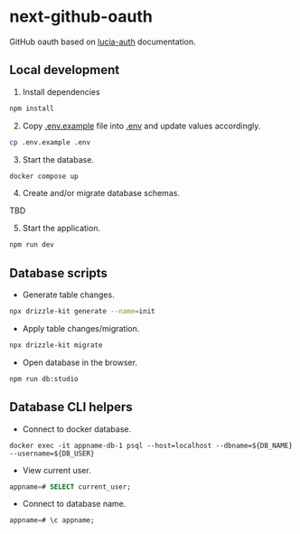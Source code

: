 # next-github-oauth

GitHub oauth based on [lucia-auth](https://lucia-auth.com/) documentation.

## Local development

1. Install dependencies

```sh
npm install
```

2. Copy [.env.example](./.env.example) file into [.env](./.env) and update values accordingly.

```sh
cp .env.example .env
```

3. Start the database.

```sh
docker compose up
```

4. Create and/or migrate database schemas.

TBD

5. Start the application.

```sh
npm run dev
```

## Database scripts

- Generate table changes.

```sh
npx drizzle-kit generate --name=init
```

- Apply table changes/migration.

```sh
npx drizzle-kit migrate
```

- Open database in the browser.

```sh
npm run db:studio
```

## Database CLI helpers

- Connect to docker database.

```
docker exec -it appname-db-1 psql --host=localhost --dbname=${DB_NAME} --username=${DB_USER}
```

- View current user.

```sql
appname=# SELECT current_user;
```

- Connect to database name.

```sql
appname=# \c appname;
```
